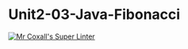 # Unit2-03-Java-Fibonacci
[![Mr Coxall's Super Linter](https://github.com/ICS4U-Programming-Navin-Balekomebole/Unit2-03-Java-Fibonacci/workflows/Mr%20Coxall's%20Super%20Linter/badge.svg)](https://github.com/<ICS4U-Programming-Navin-Balekomebole/Unit2-03-Java-Fibonacci/actions/)
